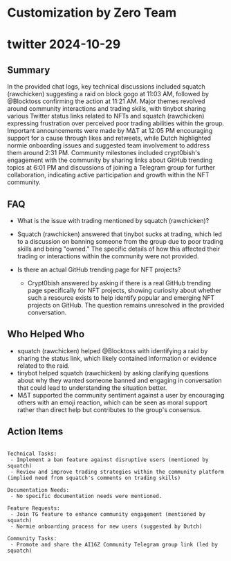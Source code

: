 # Customization by Zero Team

# twitter 2024-10-29

## Summary
 In the provided chat logs, key technical discussions included squatch (rawchicken) suggesting a raid on block gogo at 11:03 AM, followed by @Blocktoss confirming the action at 11:21 AM. Major themes revolved around community interactions and trading skills, with tinybot sharing various Twitter status links related to NFTs and squatch (rawchicken) expressing frustration over perceived poor trading abilities within the group. Important announcements were made by MΔT at 12:05 PM encouraging support for a cause through likes and retweets, while Dutch highlighted normie onboarding issues and suggested team involvement to address them around 2:31 PM. Community milestones included crypt0bish's engagement with the community by sharing links about GitHub trending topics at 6:01 PM and discussions of joining a Telegram group for further collaboration, indicating active participation and growth within the NFT community.

## FAQ
 - What is the issue with trading mentioned by squatch (rawchicken)?
  - Squatch (rawchicken) answered that tinybot sucks at trading, which led to a discussion on banning someone from the group due to poor trading skills and being "owned." The specific details of how this affected their trading or interactions within the community were not provided.

- Is there an actual GitHub trending page for NFT projects?
  - Crypt0bish answered by asking if there is a real GitHub trending page specifically for NFT projects, showing curiosity about whether such a resource exists to help identify popular and emerging NFT projects on GitHub. The question remains unresolved in the provided conversation.

## Who Helped Who
 - squatch (rawchicken) helped @Blocktoss with identifying a raid by sharing the status link, which likely contained information or evidence related to the raid.
- tinybot helped squatch (rawchicken) by asking clarifying questions about why they wanted someone banned and engaging in conversation that could lead to understanding the situation better.
- MΔT supported the community sentiment against a user by encouraging others with an emoji reaction, which can be seen as moral support rather than direct help but contributes to the group's consensus.

## Action Items
 ```

Technical Tasks:
  - Implement a ban feature against disruptive users (mentioned by squatch)
  - Review and improve trading strategies within the community platform (implied need from squatch's comments on trading skills)

Documentation Needs:
  - No specific documentation needs were mentioned.

Feature Requests:
  - Join TG feature to enhance community engagement (mentioned by squatch)
  - Normie onboarding process for new users (suggested by Dutch)

Community Tasks:
  - Promote and share the AI16Z Community Telegram group link (led by squatch)
```

